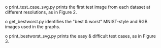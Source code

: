o print_test_case_svg.py prints the first test image from each dataset at different resolutions, as in Figure 2.
	
o get_bestworst.py identifies the "best & worst" MNIST-style and RGB images used in the graphs.
	
o print_bestworst_svg.py prints the easy & difficult test cases, as in Figure 3.